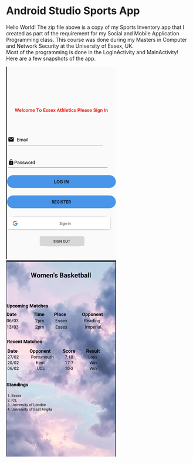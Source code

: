 # Android Studio Sports App
Hello World! 
The zip file above is a copy of my Sports Inventory app
that I created as part of the requirement for my Social and Mobile Application Programming class. 
This course was done during my Masters in Computer and Network Security at the University of Essex, UK.  
Most of the programming is done in the LogInActivity and MainActivity! Here are a few snapshots of the app. 

![alt text](https://github.com/ormond5/Android-Studio-Sports-App/blob/master/Main/Layouts/Design/LogIn.PNG)
![alt text](https://github.com/ormond5/Android-Studio-Sports-App/blob/master/Main/Layouts/Design/Sports%20Activity_template.PNG)

